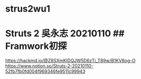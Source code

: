 # strus2wu1
# Struts 2 吳永志 20210110 ## Framwork初探
https://hackmd.io/@Z8SXmKIDQJW5D6zTi_T89w/B1KV8og-O
https://www.notion.so/Struts-2-20210110-52fb7fb0fd004f969346fe9511c99943
